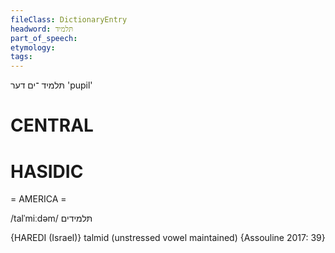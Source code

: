 ```yaml
---
fileClass: DictionaryEntry
headword: תּלמיד
part_of_speech: 
etymology: 
tags: 
---
```

 תּלמיד
־ים
דער
'pupil'

CENTRAL
========

HASIDIC
=======
= AMERICA = 

/talˈmiːdəm/ תּלמידים

{HAREDI (Israel)}
talmid (unstressed vowel maintained) {Assouline 2017: 39}